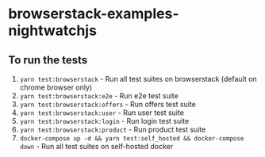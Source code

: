 # browserstack-examples-nightwatchjs

## To run the tests

1. `yarn test:browserstack` - Run all test suites on browserstack (default on chrome browser only)
2. `yarn test:browserstack:e2e` - Run e2e test suite
3. `yarn test:browserstack:offers` - Run offers test suite
4. `yarn test:browserstack:user` - Run user test suite
5. `yarn test:browserstack:login` - Run login test suite
6. `yarn test:browserstack:product` - Run product test suite
7. `docker-compose up -d && yarn test:self_hosted && docker-compose down` - Run all test suites on self-hosted docker

